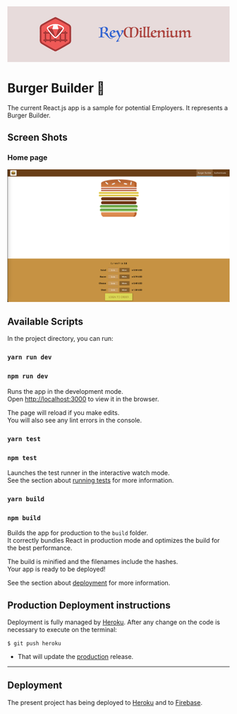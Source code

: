 ![ReyMillenium Banner](https://github.com/reymillenium/images/blob/master/reymillenium_banner_800x200.png)

# Burger Builder 🍔

The current React.js app is a sample for potential Employers. It represents a Burger Builder.

## Screen Shots

### Home page
![Example screenshot](https://github.com/reymillenium/images/blob/master/my_projects/13_BurgerBuilder/01.png)

## Available Scripts

In the project directory, you can run:

### `yarn run dev`
### `npm run dev`

Runs the app in the development mode.<br />
Open [http://localhost:3000](http://localhost:3000) to view it in the browser.

The page will reload if you make edits.<br />
You will also see any lint errors in the console.

### `yarn test`
### `npm test`

Launches the test runner in the interactive watch mode.<br />
See the section about [running tests](https://facebook.github.io/create-react-app/docs/running-tests) for more information.

### `yarn build`
### `npm build`

Builds the app for production to the `build` folder.<br />
It correctly bundles React in production mode and optimizes the build for the best performance.

The build is minified and the filenames include the hashes.<br />
Your app is ready to be deployed!

See the section about [deployment](https://facebook.github.io/create-react-app/docs/deployment) for more information.

## Production Deployment instructions

Deployment is fully managed by [Heroku](https://www.heroku.com/).
After any change on the code is necessary to execute on the terminal:
```
$ git push heroku
```
- That will update the [production](https://udemy-reactjs-burger-builder.herokuapp.com/) release.

***

## Deployment

The present project has being deployed to [Heroku](https://udemy-reactjs-burger-builder.herokuapp.com/) and to [Firebase](https://udemy-reactjs-burger-bui-82d48.firebaseapp.com/).
